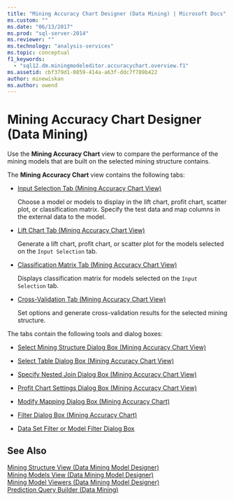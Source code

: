 ```yaml
---
title: "Mining Accuracy Chart Designer (Data Mining) | Microsoft Docs"
ms.custom: ""
ms.date: "06/13/2017"
ms.prod: "sql-server-2014"
ms.reviewer: ""
ms.technology: "analysis-services"
ms.topic: conceptual
f1_keywords: 
  - "sql12.dm.miningmodeleditor.accuracychart.overview.f1"
ms.assetid: cbf379d1-0859-414a-a63f-ddc7f789b422
author: minewiskan
ms.author: owend
---
```

# Mining Accuracy Chart Designer (Data Mining)
  Use the **Mining Accuracy Chart** view to compare the performance of the mining models that are built on the selected mining structure contains.  
  
 The **Mining Accuracy Chart** view contains the following tabs:  
  
-   [Input Selection Tab &#40;Mining Accuracy Chart View&#41;](input-selection-tab-mining-accuracy-chart-view.md)  
  
     Choose a model or models to display in the lift chart, profit chart, scatter plot, or classification matrix. Specify the test data and map columns in the external data to the model.  
  
-   [Lift Chart Tab &#40;Mining Accuracy Chart View&#41;](lift-chart-tab-mining-accuracy-chart-view.md)  
  
     Generate a lift chart, profit chart, or scatter plot for the models selected on the `Input Selection` tab.  
  
-   [Classification Matrix Tab &#40;Mining Accuracy Chart View&#41;](classification-matrix-tab-mining-accuracy-chart-view.md)  
  
     Displays classification matrix for models selected on the `Input Selection` tab.  
  
-   [Cross-Validation Tab &#40;Mining Accuracy Chart View&#41;](cross-validation-tab-mining-accuracy-chart-view.md)  
  
     Set options and generate cross-validation results for the selected mining structure.  
  
 The tabs contain the following tools and dialog boxes:  
  
-   [Select Mining Structure Dialog Box &#40;Mining Accuracy Chart View&#41;](select-mining-structure-dialog-box-mining-accuracy-chart-view.md)  
  
-   [Select Table Dialog Box &#40;Mining Accuracy Chart View&#41;](select-table-dialog-box-mining-accuracy-chart-view.md)  
  
-   [Specify Nested Join Dialog Box &#40;Mining Accuracy Chart View&#41;](specify-nested-join-dialog-box-mining-accuracy-chart-view.md)  
  
-   [Profit Chart Settings Dialog Box &#40;Mining Accuracy Chart View&#41;](profit-chart-settings-dialog-box-mining-accuracy-chart-view.md)  
  
-   [Modify Mapping Dialog Box &#40;Mining Accuracy Chart&#41;](modify-mapping-dialog-box-mining-accuracy-chart.md)  
  
-   [Filter Dialog Box &#40;Mining Accuracy Chart&#41;](filter-dialog-box-mining-accuracy-chart.md)  
  
-   [Data Set Filter or Model Filter Dialog Box](data-set-filter-or-model-filter-dialog-box.md)  
  
## See Also  
 [Mining Structure View &#40;Data Mining Model Designer&#41;](mining-structure-view-data-mining-model-designer.md)   
 [Mining Models View &#40;Data Mining Model Designer&#41;](mining-models-view-data-mining-model-designer.md)   
 [Mining Model Viewers &#40;Data Mining Model Designer&#41;](mining-model-viewers-data-mining-model-designer.md)   
 [Prediction Query Builder &#40;Data Mining&#41;](prediction-query-builder-data-mining.md)  
  
  
